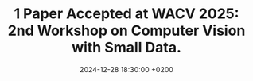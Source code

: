 ---
title: >-
    1 Paper Accepted at WACV 2025: 2nd Workshop on Computer Vision with Small Data.
date: 2024-12-28 18:30:00 +0200
---